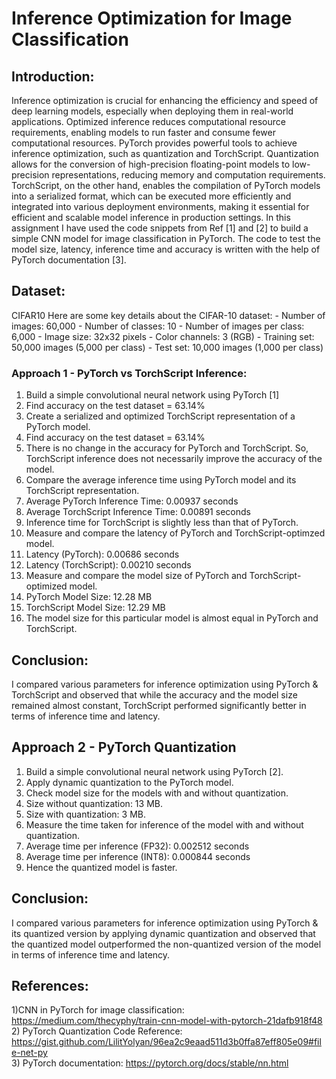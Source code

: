 # Inference Optimization for Image Classification <br>

## Introduction: <br>
Inference optimization is crucial for enhancing the efficiency and speed of deep learning models, especially when deploying them in real-world applications. Optimized inference reduces computational resource requirements, enabling models to run faster and consume fewer computational resources. PyTorch provides powerful tools to achieve inference optimization, such as quantization and TorchScript. Quantization allows for the conversion of high-precision floating-point models to low-precision representations, reducing memory and computation requirements. TorchScript, on the other hand, enables the compilation of PyTorch models into a serialized format, which can be executed more efficiently and integrated into various deployment environments, making it essential for efficient and scalable model inference in production settings. In this assignment I have used the code snippets from Ref [1] and [2] to build a simple CNN model for image classification in PyTorch. The code to test the model size, latency, inference time and accuracy is written with the help of PyTorch documentation [3]. <br>

## Dataset: <br> 
CIFAR10 Here are some key details about the CIFAR-10 dataset: - Number of images: 60,000 - Number of classes: 10 - Number of images per class: 6,000 - Image size: 32x32 pixels - Color channels: 3 (RGB) - Training set: 50,000 images (5,000 per class) - Test set: 10,000 images (1,000 per class)

### Approach 1 - PyTorch vs TorchScript Inference: <br>
1. Build a simple convolutional neural network using PyTorch [1] <br>
2. Find accuracy on the test dataset = 63.14% <br>
3. Create a serialized and optimized TorchScript representation of a PyTorch model. <br>
4. Find accuracy on the test dataset = 63.14% <br>
5. There is no change in the accuracy for PyTorch and TorchScript. So, TorchScript inference does not necessarily improve the accuracy of the model.<br>
6. Compare the average inference time using PyTorch model and its TorchScript representation. <br>
7. Average PyTorch Inference Time: 0.00937 seconds <br>
8. Average TorchScript Inference Time: 0.00891 seconds <br>
9. Inference time for TorchScript is slightly less than that of PyTorch. <br>
10. Measure and compare the latency of PyTorch and TorchScript-optimzed model. <br>
11. Latency (PyTorch): 0.00686 seconds <br>
12. Latency (TorchScript): 0.00210 seconds <br>
13. Measure and compare the model size of PyTorch and TorchScript-optimized model. <br>
14. PyTorch Model Size: 12.28 MB <br>
15. TorchScript Model Size: 12.29 MB <br>
16. The model size for this particular model is almost equal in PyTorch and TorchScript. <br>

## Conclusion: <br>
I compared various parameters for inference optimization using PyTorch & TorchScript and observed that while the accuracy and the model size remained almost constant, TorchScript performed significantly better in terms of inference time and latency. <br>

## Approach 2 - PyTorch Quantization <br>
1. Build a simple convolutional neural network using PyTorch [2]. <br>
2. Apply dynamic quantization to the PyTorch model. <br>
3. Check model size for the models with and without quantization. <br>
4. Size without quantization: 13 MB. <br>
5. Size with quantization: 3 MB. <br>
6. Measure the time taken for inference of the model with and without quantization. <br>
7. Average time per inference (FP32): 0.002512 seconds <br>
8. Average time per inference (INT8): 0.000844 seconds <br>
9. Hence the quantized model is faster. <br>


## Conclusion: <br>
I compared various parameters for inference optimization using PyTorch & its quantized version by applying dynamic quantization and observed that the quantized model outperformed the non-quantized version of the model in terms of inference time and latency. <br>


## References: <br>
1)CNN in PyTorch for image classification:
https://medium.com/thecyphy/train-cnn-model-with-pytorch-21dafb918f48 <br>
2) PyTorch Quantization Code Reference: https://gist.github.com/LilitYolyan/96ea2c9eaad511d3b0ffa87eff805e09#file-net-py <br>
3) PyTorch documentation: https://pytorch.org/docs/stable/nn.html <br>

